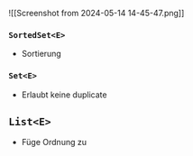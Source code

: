 ![[Screenshot from 2024-05-14 14-45-47.png]]

### `SortedSet<E>`
- Sortierung

### `Set<E>`
- Erlaubt keine duplicate


## `List<E>`
- Füge Ordnung zu